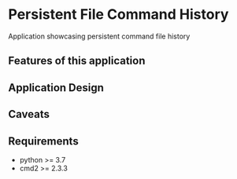 #  Persistent File Command History
Application showcasing persistent command file history

## Features of this application

## Application Design


## Caveats

## Requirements

* python >= 3.7
* cmd2 >= 2.3.3